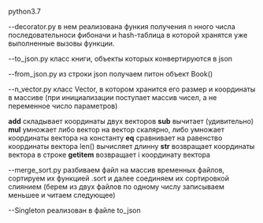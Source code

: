 python3.7

 
--decorator.py
в нем реализована функия получения n нного числа последовательноси фибоначи и hash-таблица в которой хранятся уже выполненные вызовы функции. 

--to_json.py
класс книги, объекты которых конвертируются в json 

--from_json.py 
из строки json получаем питон объект Book()

--n_vector.py
  класс Vector, в котором хранится его размер и координаты в массиве (при инициализации поступает массив чисел, а не переменное число параметров)
  
  __add__
  складывает координаты двух векторов
  __sub__
  вычитает (удивительно)
  __mul__
  умножает либо вектор на вектор скалярно, либо умножает координаты вектора на константу
  __eq__
  сравнивает на равенство координаты вектора
  len()
  вычисляет длинну
  __str__
  возвращает координаты вектора в строке
  __getitem__
  возвращает i координату вектора
  
--merge_sort.py
  разбиваем файл на массив временных файлов, сортируем их функцией .sort и далее соединяем их сортировкой слиянием (берем из двух файлов по одному числу записываем меньшее и читаем следующее)


--Singleton реализован в файле to_json
